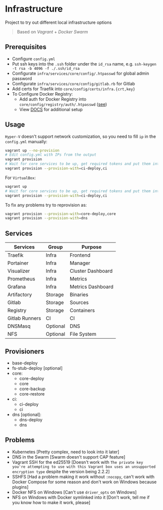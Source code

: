 # Infrastructure

Project to try out different local infrastructure options

> Based on _Vagrant_ + _Docker Swarm_

## Prerequisites

- Configure `config.yml`
- Put ssh keys into the `.ssh` folder under the `id_rsa` name, e.g. `ssh-keygen -t rsa -b 4096 -f ./.ssh/id_rsa`
- Configurate `infra/services/core/config/.htpasswd` for global admin password
- Configurate `infra/services/core/config/gitlab.rb` for Gitlab
- Add certs for Traefik into `core/config/certs/infra.{crt,key}`
- To Configure Docker Registry:
  - Add auth for Docker Registry into `core/config/registry/auth/.htpasswd` ([see](/docs/registry/generating-htpasswd.md))
  - View [DOCS](/docs/registry) for additional setup

## Usage

`Hyper-V` doesn't support network customization, so you need to fill `ip` in the `config.yml` manually:

```bash
vagrant up --no-provision
# Edit config.yml with IPs from the output
vagrant provision
# Wait for core services to be up, get required tokens and put them into the config [like gitlab runner token]
vagrant provision --provision-with=ci-deploy,ci
```

For `VirtualBox`:

```bash
vagrant up
# Wait for core services to be up, get required tokens and put them into the config [like gitlab runner token]
vagrant provision --provision-with=ci-deploy,ci
```

To fix any problems try to reprovision as:

```bash
vagrant provision --provision-with=core-deploy,core
vagrant provision --provision-with=dns
```

## Services

| Services       | Group    | Purpose           |
|----------------|----------|-------------------|
| Traefik        | Infra    | Frontend          |
| Portainer      | Infra    | Manager           |
| Visualizer     | Infra    | Cluster Dashboard |
| Prometheus     | Infra    | Metrics           |
| Grafana        | Infra    | Metrics Dashboard |
| Artifactory    | Storage  | Binaries          |
| Gitlab         | Storage  | Sources           |
| Registry       | Storage  | Containers        |
| Gitlab Runners | CI       | CI                |
| DNSMasq        | Optional | DNS               |
| NFS            | Optional | File System       |

## Provisioners

- base-deploy
- fs-stub-deploy [optional]
- core:
  - core-deploy
  - core
  - core-backup
  - core-restore
- ci:
  - ci-deploy
  - ci
- dns [optional]:
  - dns-deploy
  - dns

## Problems

- Kubernetes [Pretty complex, need to look into it later]
- DNS in the Swarm [Swarm doesn't support CAP feature]
- Vagrant SSH for the ed25519 [Doesn't work with `The private key you're attempting to use with this Vagrant box uses an unsupported encryption type` despite the version being 2.2.2]
- SSHFS [Had a problem making it work without `:nocopy`, can't work with Docker Compose for some reason and don't work on Windows because plugins]
- Docker NFS on Windows [Can't use `driver_opts` on Windows]
- NFS on Windows with Docker symlinked into it [Don't work, tell me if you know how to make it work, please]
